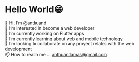 
<h1>Hello World😁</h1>

👋 Hi, I’m @anthuand <br>
👀 I’m interested in become a web developer <br>
🔭 I’m currently working on Flutter apps  <br>
🌱 I’m currently learning about web and mobile  technology  <br>
💞️ I’m looking to collaborate on any proyect relates with the web development  <br>
📫 How to reach me ... anthuandamas@gmail.com  <br>

<!--
**anthuand/anthuand** is a ✨ _special_ ✨ repository because its `README.md` (this file) appears on your GitHub profile.

Here are some ideas to get you started:

- 🔭 I’m currently working on ...
- 🌱 I’m currently learning ...
- 👯 I’m looking to collaborate on ...
- 🤔 I’m looking for help with ...
- 💬 Ask me about ...
- 📫 How to reach me: ...
- 😄 Pronouns: ...
- ⚡ Fun fact: ...
-->
